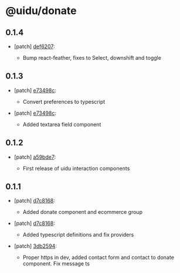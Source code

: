 # @uidu/donate

## 0.1.4
- [patch] [def6207](https://github.org/uidu-org/guidu/commits/def6207):

  - Bump react-feather, fixes to Select, downshift and toggle

## 0.1.3
- [patch] [e73498c](https://github.org/uidu-org/guidu/commits/e73498c):

  - Convert preferences to typescript
- [patch] [e73498c](https://github.org/uidu-org/guidu/commits/e73498c):

  - Added textarea field component

## 0.1.2
- [patch] [a59bde7](https://github.org/uidu-org/guidu/commits/a59bde7):

  - First release of uidu interaction components

## 0.1.1
- [patch] [d7c8168](https://github.org/uidu-org/guidu/commits/d7c8168):

  - Added donate component and ecommerce group
- [patch] [d7c8168](https://github.org/uidu-org/guidu/commits/d7c8168):

  - Added typescript definitions and fix providers
- [patch] [3db2594](https://github.org/uidu-org/guidu/commits/3db2594):

  - Proper https in dev, added contact form and contact to donate component. Fix message ts
